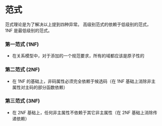 # 范式

范式理论是为了解决以上提到四种异常。
高级别范式的依赖于低级别的范式，1NF 是最低级别的范式。

### 第一范式 (1NF)

- 在关系模型中，对于添加的一个规范要求，所有的域都应该是原子性的

### 第二范式 (2NF)

- 在 1NF 的基础上，非码属性必须完全依赖于候选码（在 1NF 基础上消除非主属性对主码的部分函数依赖）

### 第三范式 (3NF)

- 在 2NF 基础上，任何非主属性不依赖于其它非主属性（在 2NF 基础上消除传递依赖）
